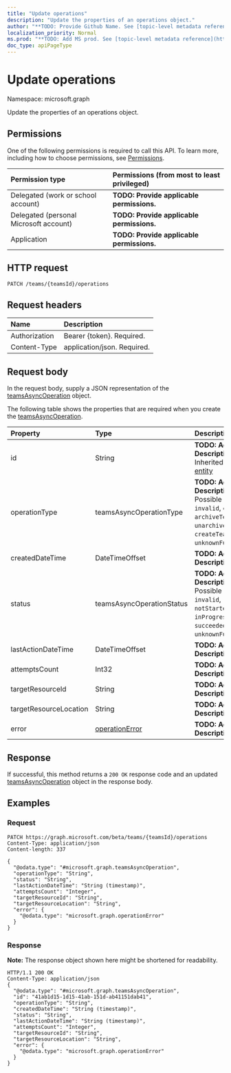 ```yaml
---
title: "Update operations"
description: "Update the properties of an operations object."
author: "**TODO: Provide Github Name. See [topic-level metadata reference](https://msgo.azurewebsites.net/add/document/guidelines/metadata.html#topic-level-metadata)**"
localization_priority: Normal
ms.prod: "**TODO: Add MS prod. See [topic-level metadata reference](https://msgo.azurewebsites.net/add/document/guidelines/metadata.html#topic-level-metadata)**"
doc_type: apiPageType
---
```


# Update operations

Namespace: microsoft.graph

Update the properties of an operations object.

## Permissions
One of the following permissions is required to call this API. To learn more, including how to choose permissions, see [Permissions](/concepts/permissions-reference.md).

|Permission type|Permissions (from most to least privileged)|
|:---|:---|
|Delegated (work or school account)|**TODO: Provide applicable permissions.**|
|Delegated (personal Microsoft account)|**TODO: Provide applicable permissions.**|
|Application|**TODO: Provide applicable permissions.**|

## HTTP request
<!-- {
  "blockType": "ignored"
}
-->
``` http
PATCH /teams/{teamsId}/operations
```

## Request headers
|Name|Description|
|:---|:---|
|Authorization|Bearer {token}. Required.|
|Content-Type|application/json. Required.|

## Request body
In the request body, supply a JSON representation of the [teamsAsyncOperation](../resources/teamsasyncoperation.md) object.

The following table shows the properties that are required when you create the [teamsAsyncOperation](../resources/teamsasyncoperation.md).

|Property|Type|Description|
|:---|:---|:---|
|id|String|**TODO: Add Description** Inherited from [entity](../resources/entity.md)|
|operationType|teamsAsyncOperationType|**TODO: Add Description**. Possible values are: `invalid`, `cloneTeam`, `archiveTeam`, `unarchiveTeam`, `createTeam`, `unknownFutureValue`.|
|createdDateTime|DateTimeOffset|**TODO: Add Description**|
|status|teamsAsyncOperationStatus|**TODO: Add Description**. Possible values are: `invalid`, `notStarted`, `inProgress`, `succeeded`, `failed`, `unknownFutureValue`.|
|lastActionDateTime|DateTimeOffset|**TODO: Add Description**|
|attemptsCount|Int32|**TODO: Add Description**|
|targetResourceId|String|**TODO: Add Description**|
|targetResourceLocation|String|**TODO: Add Description**|
|error|[operationError](../resources/operationerror.md)|**TODO: Add Description**|



## Response
If successful, this method returns a `200 OK` response code and an updated [teamsAsyncOperation](../resources/teamsasyncoperation.md) object in the response body.

## Examples

### Request
<!-- {
  "blockType": "request",
  "name": "update_operations"
}
-->
``` http
PATCH https://graph.microsoft.com/beta/teams/{teamsId}/operations
Content-Type: application/json
Content-length: 337

{
  "@odata.type": "#microsoft.graph.teamsAsyncOperation",
  "operationType": "String",
  "status": "String",
  "lastActionDateTime": "String (timestamp)",
  "attemptsCount": "Integer",
  "targetResourceId": "String",
  "targetResourceLocation": "String",
  "error": {
    "@odata.type": "microsoft.graph.operationError"
  }
}
```

### Response
**Note:** The response object shown here might be shortened for readability.
<!-- {
  "blockType": "response",
  "truncated": true
}
-->
``` http
HTTP/1.1 200 OK
Content-Type: application/json
{
  "@odata.type": "#microsoft.graph.teamsAsyncOperation",
  "id": "41ab1d15-1d15-41ab-151d-ab41151dab41",
  "operationType": "String",
  "createdDateTime": "String (timestamp)",
  "status": "String",
  "lastActionDateTime": "String (timestamp)",
  "attemptsCount": "Integer",
  "targetResourceId": "String",
  "targetResourceLocation": "String",
  "error": {
    "@odata.type": "microsoft.graph.operationError"
  }
}
```

